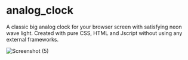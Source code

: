 # analog_clock


A classic big analog clock for your browser screen with satisfying neon wave light.
Created with pure CSS, HTML and Jscript without using any external frameworks.

![Screenshot (5)](https://user-images.githubusercontent.com/73937124/148205441-8790be38-73f2-4334-9d7c-67cd7f267a9d.png)
